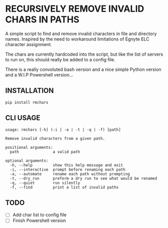# RECURSIVELY REMOVE INVALID CHARS IN PATHS

A simple script to find and remove invalid characters in file and directory
names. Inspired by the need to workaround limitations of Egnyte ELC character
assignment.

The chars are currently hardcoded into the script, but like the list of servers
to run on, this should really be added to a config file.

There is a really convoluted bash version and a nice simple Python version and a
W.I.P Powershell version...

## INSTALLATION

`pip install rmchars`

## CLI USAGE

```
usage: rmchars [-h] (-i | -a | -t | -q | -f) [path]

Remove invalid characters from a given path.

positional arguments:
  path               a valid path

optional arguments:
  -h, --help         show this help message and exit
  -i, --interactive  prompt before renaming each path
  -a, --automate     rename each path without prompting
  -t, --dry_run      preform a dry run to see what would be renamed
  -q, --quiet        run silently
  -f, --find         print a list of invalid paths
```

## TODO

- [ ] Add char list to config file
- [ ] Finish Powershell version
